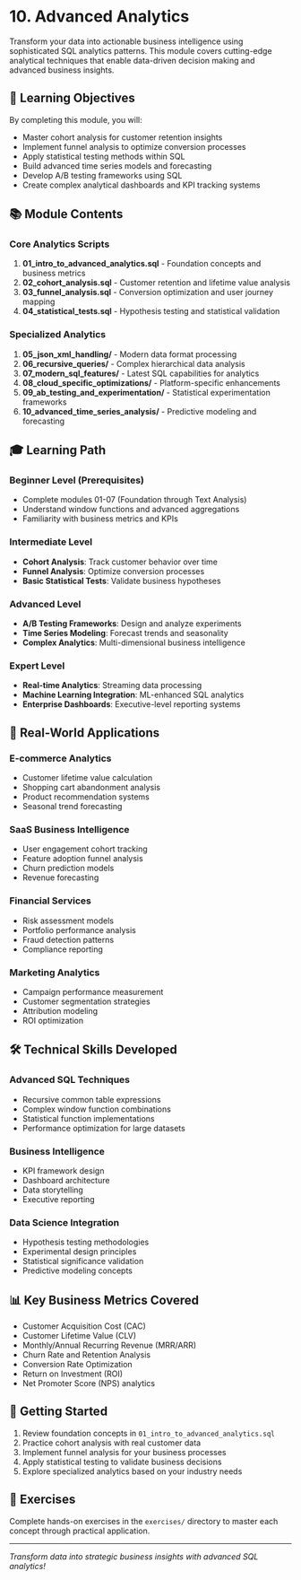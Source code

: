# 10. Advanced Analytics

Transform your data into actionable business intelligence using sophisticated SQL analytics patterns. This module covers cutting-edge analytical techniques that enable data-driven decision making and advanced business insights.

## 🎯 Learning Objectives

By completing this module, you will:

- Master cohort analysis for customer retention insights
- Implement funnel analysis to optimize conversion processes
- Apply statistical testing methods within SQL
- Build advanced time series models and forecasting
- Develop A/B testing frameworks using SQL
- Create complex analytical dashboards and KPI tracking systems

## 📚 Module Contents

### Core Analytics Scripts

1. **01_intro_to_advanced_analytics.sql** - Foundation concepts and business metrics
2. **02_cohort_analysis.sql** - Customer retention and lifetime value analysis
3. **03_funnel_analysis.sql** - Conversion optimization and user journey mapping
4. **04_statistical_tests.sql** - Hypothesis testing and statistical validation

### Specialized Analytics

1. **05_json_xml_handling/** - Modern data format processing
2. **06_recursive_queries/** - Complex hierarchical data analysis
3. **07_modern_sql_features/** - Latest SQL capabilities for analytics
4. **08_cloud_specific_optimizations/** - Platform-specific enhancements
5. **09_ab_testing_and_experimentation/** - Statistical experimentation frameworks
6. **10_advanced_time_series_analysis/** - Predictive modeling and forecasting

## 🎓 Learning Path

### Beginner Level (Prerequisites)

- Complete modules 01-07 (Foundation through Text Analysis)
- Understand window functions and advanced aggregations
- Familiarity with business metrics and KPIs

### Intermediate Level

- **Cohort Analysis**: Track customer behavior over time
- **Funnel Analysis**: Optimize conversion processes
- **Basic Statistical Tests**: Validate business hypotheses

### Advanced Level

- **A/B Testing Frameworks**: Design and analyze experiments
- **Time Series Modeling**: Forecast trends and seasonality
- **Complex Analytics**: Multi-dimensional business intelligence

### Expert Level

- **Real-time Analytics**: Streaming data processing
- **Machine Learning Integration**: ML-enhanced SQL analytics
- **Enterprise Dashboards**: Executive-level reporting systems

## 💼 Real-World Applications

### E-commerce Analytics

- Customer lifetime value calculation
- Shopping cart abandonment analysis
- Product recommendation systems
- Seasonal trend forecasting

### SaaS Business Intelligence

- User engagement cohort tracking
- Feature adoption funnel analysis
- Churn prediction models
- Revenue forecasting

### Financial Services

- Risk assessment models
- Portfolio performance analysis
- Fraud detection patterns
- Compliance reporting

### Marketing Analytics

- Campaign performance measurement
- Customer segmentation strategies
- Attribution modeling
- ROI optimization

## 🛠️ Technical Skills Developed

### Advanced SQL Techniques

- Recursive common table expressions
- Complex window function combinations
- Statistical function implementations
- Performance optimization for large datasets

### Business Intelligence

- KPI framework design
- Dashboard architecture
- Data storytelling
- Executive reporting

### Data Science Integration

- Hypothesis testing methodologies
- Experimental design principles
- Statistical significance validation
- Predictive modeling concepts

## 📊 Key Business Metrics Covered

- Customer Acquisition Cost (CAC)
- Customer Lifetime Value (CLV)
- Monthly/Annual Recurring Revenue (MRR/ARR)
- Churn Rate and Retention Analysis
- Conversion Rate Optimization
- Return on Investment (ROI)
- Net Promoter Score (NPS) analytics

## 🚀 Getting Started

1. Review foundation concepts in `01_intro_to_advanced_analytics.sql`
2. Practice cohort analysis with real customer data
3. Implement funnel analysis for your business processes
4. Apply statistical testing to validate business decisions
5. Explore specialized analytics based on your industry needs

## 📁 Exercises

Complete hands-on exercises in the `exercises/` directory to master each concept through practical application.

---

*Transform data into strategic business insights with advanced SQL analytics!*
